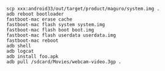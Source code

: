     scp xxx:android33/out/target/product/maguro/system.img .
    adb reboot bootloader
    fastboot-mac erase cache
    fastboot-mac flash system system.img
    fastboot-mac flash boot boot.img
    fastboot-mac flash userdata userdata.img
    fastboot-mac reboot
    adb shell
    adb logcat
    adb install foo.apk
    adb pull /sdcard/Movies/webcam-video.3gp .